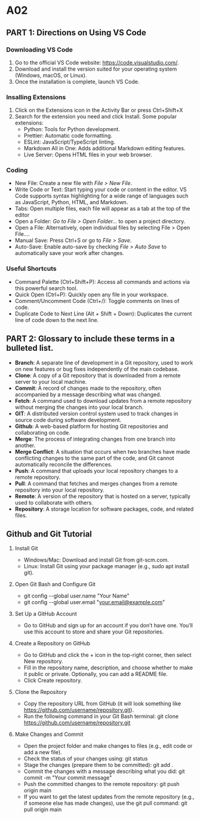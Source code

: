 # A02

## PART 1: Directions on Using VS Code

### Downloading VS Code

1. Go to the official VS Code website: https://code.visualstudio.com/.
2. Download and install the version suited for your operating system (Windows, macOS, or Linux).
3. Once the installation is complete, launch VS Code.

### Insalling Extensions

1. Click on the Extensions icon in the Activity Bar or press Ctrl+Shift+X
2. Search for the extension you need and click Install. Some popular extensions:
    - Python: Tools for Python development.
    - Prettier: Automatic code formatting.
    - ESLint: JavaScript/TypeScript linting.
    - Markdown All in One: Adds additional Markdown editing features.
    - Live Server: Opens HTML files in your web browser.

### Coding

- New File: Create a new file with *File > New File*.
- Write Code or Text: Start typing your code or content in the editor. VS Code supports syntax highlighting for a wide range of languages such as JavaScript, Python, HTML, and Markdown.
- Tabs: Open multiple files, each file will appear as a tab at the top of the editor
- Open a Folder: *Go to File > Open Folder...* to open a project directory.
- Open a File: Alternatively, open individual files by selecting File > Open File....
- Manual Save: Press Ctrl+S or go to *File > Save*.
- Auto-Save: Enable auto-save by checking *File > Auto Save* to automatically save your work after changes.

### Useful Shortcuts

- Command Palette (Ctrl+Shift+P): Access all commands and actions via this powerful search tool.
- Quick Open (Ctrl+P): Quickly open any file in your workspace.
- Comment/Uncomment Code (Ctrl+/): Toggle comments on lines of code.
- Duplicate Code to Next Line (Alt + Shift + Down): Duplicates the current line of code down to the next line.

## PART 2: Glossary to include these terms in a bulleted list.

- **Branch**: A separate line of development in a Git repository, used to work on new features or bug fixes independently of the main codebase.
- **Clone**: A copy of a Git repository that is downloaded from a remote server to your local machine.
- **Commit**: A record of changes made to the repository, often accompanied by a message describing what was changed.
- **Fetch**: A command used to download updates from a remote repository without merging the changes into your local branch.
- **GIT**: A distributed version control system used to track changes in source code during software development.
- **Github**: A web-based platform for hosting Git repositories and collaborating on code.
- **Merge**: The process of integrating changes from one branch into another.
- **Merge Conflict**: A situation that occurs when two branches have made conflicting changes to the same part of the code, and Git cannot automatically reconcile the differences.
- **Push**: A command that uploads your local repository changes to a remote repository.
- **Pull**: A command that fetches and merges changes from a remote repository into your local repository.
- **Remote**: A version of the repository that is hosted on a server, typically used to collaborate with others.
- **Repository**: A storage location for software packages, code, and related files.

## Github and Git Tutorial

1. Install Git
    - Windows/Mac: Download and install Git from git-scm.com.
    - Linux: Install Git using your package manager (e.g., sudo apt install git).

2. Open Git Bash and Configure Git
    - git config --global user.name "Your Name"
    - git config --global user.email "your.email@example.com"

3. Set Up a GitHub Account
    - Go to GitHub and sign up for an account if you don’t have one. You’ll use this account to store and share your Git repositories.

4. Create a Repository on GitHub
    - Go to GitHub and click the + icon in the top-right corner, then select New repository.
    - Fill in the repository name, description, and choose whether to make it public or private. Optionally, you can add a README file.
    - Click Create repository.

5. Clone the Repository
    - Copy the repository URL from GitHub (it will look something like https://github.com/username/repository.git).
    - Run the following command in your Git Bash terminal: git clone https://github.com/username/repository.git

6. Make Changes and Commit
    - Open the project folder and make changes to files (e.g., edit code or add a new file).
    - Check the status of your changes using: git status
    - Stage the changes (prepare them to be committed): git add .
    - Commit the changes with a message describing what you did: git commit -m "Your commit message"
    - Push the committed changes to the remote repository: git push origin main
    - If you want to get the latest updates from the remote repository (e.g., if someone else has made changes), use the git pull command: git pull origin main



